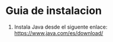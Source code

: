 # Guia de instalacion
1. Instala Java desde el siguente enlace:
    https://www.java.com/es/download/

